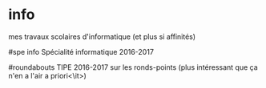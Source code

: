 # info
mes travaux scolaires d'informatique (et plus si affinités)

#spe info
Spécialité informatique 2016-2017

#roundabouts
TIPE 2016-2017 sur les ronds-points (plus intéressant que ça n'en a l'air <it>a priori<\it>)
